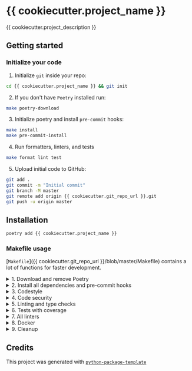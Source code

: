 # {{ cookiecutter.project_name }}

{{ cookiecutter.project_description }}

## Getting started

### Initialize your code

1. Initialize `git` inside your repo:

```bash
cd {{ cookiecutter.project_name }} && git init
```

2. If you don't have `Poetry` installed run:

```bash
make poetry-download
```

3. Initialize poetry and install `pre-commit` hooks:

```bash
make install
make pre-commit-install
```

4. Run formatters, linters, and tests

```bash
make format lint test
```

5. Upload initial code to GitHub:

```bash
git add .
git commit -m "Initial commit"
git branch -M master
git remote add origin {{ cookiecutter.git_repo_url }}.git
git push -u origin master
```

## Installation

```bash
poetry add {{ cookiecutter.project_name }}
```

### Makefile usage

[`Makefile`]({{ cookiecutter.git_repo_url }}/blob/master/Makefile) contains a lot of functions for faster development.

<details>
<summary>1. Download and remove Poetry</summary>
<p>

To download and install Poetry run:

```bash
make poetry-download
```

To uninstall

```bash
make poetry-remove
```

</p>
</details>

<details>
<summary>2. Install all dependencies and pre-commit hooks</summary>
<p>

Install requirements:

```bash
make install
```

Pre-commit hooks could be installed after `git init` via

```bash
make pre-commit-install
```

</p>
</details>

<details>
<summary>3. Codestyle</summary>
<p>

Automatic formatting uses `pyupgrade`, `isort` and `black`.

```bash
make codestyle

# or use synonym
make format
```

Codestyle checks only, without rewriting files:

```bash
make check-codestyle
```

> Note: `check-codestyle` uses `isort`, `black` and `darglint` library

Update all dev libraries to the latest version using one comand

```bash
make update-dev-deps
```

</p>
</details>

<details>
<summary>4. Code security</summary>
<p>

```bash
make check-security
```

This command identifies security issues with `Safety` and `Bandit`.

```bash
make check-security
```

To validate `pyproject.toml` use
```bash
make check-poetry
```

</p>
</details>

<details>
<summary>5. Linting and type checks</summary>
<p>

Run static linting with `pylint` and `mypy`:

```bash
make static-lint
```

</p>
</details>

<details>
<summary>6. Tests with coverage</summary>
<p>

Run `pytest`

```bash
make test
```

</p>
</details>

<details>
<summary>7. All linters</summary>
<p>

Of course there is a command to ~~rule~~ run all linters in one:

```bash
make lint
```

the same as:

```bash
make test && make check-codestyle && make static-lint && make check-safety
```

</p>
</details>

<details>
<summary>8. Docker</summary>
<p>

```bash
make docker-build
```

which is equivalent to:

```bash
make docker-build VERSION=latest
```

Remove docker image with

```bash
make docker-remove
```

More information [about docker]({{ cookiecutter.git_repo_url }}/tree/master/docker).

</p>
</details>

<details>
<summary>9. Cleanup</summary>
<p>
Delete pycache files

```bash
make pycache-remove
```

Remove package build

```bash
make build-remove
```

Delete .DS_STORE files

```bash
make dsstore-remove
```

Remove .mypycache

```bash
make mypycache-remove
```

Or to remove all above run:

```bash
make cleanup
```

</p>
</details>

## Credits

This project was generated with [`python-package-template`](https://github.com/a1d4r/python-package-template)
